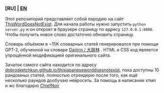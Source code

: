 ### **[RU]** | [EN](https://github.com/dobrosketchkun/NeuralKuvshinov/blob/main/README_EN.md)


Этот репозиторий представляет собой пародию на сайт [ThisWordDoesNotExist](https://www.thisworddoesnotexist.com/). Для начала работы нужно запустить ```python server.py``` и он откроет в браузере страницу по адресу ```127.0.0.1:8000```. Чтобы получить новое слово достаточно обновить страницу.

_Словарь_ объёмом в ~15K словарных статей генерировался при помощи GPT-2, обученной на словаре [Daijirin / 大辞林](https://en.wikipedia.org/wiki/Daijirin) . HTML и CSS код является упрощённой модификацией оригинального сайта.


Зачаток самого сайта находится по адресу [dobrosketchkun.github.io/thisjapaneseworddoesnotexist](https://dobrosketchkun.github.io/thisjapaneseworddoesnotexist/), пока доступны 10 рандомных статей, полностью отрендерю после того, как ещё несколько раундов дообучаю нейросеть. За помощь в написании хтмл и жс благодарю [ChiefNoir](https://github.com/ChiefNoir)
